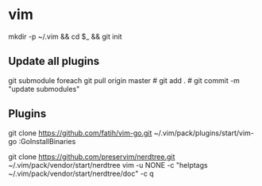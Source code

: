 # vim

mkdir -p ~/.vim && cd $_ && git init

## Update all plugins

git submodule foreach git pull origin master
    # git add .
    # git commit -m "update submodules"

## Plugins

git clone https://github.com/fatih/vim-go.git ~/.vim/pack/plugins/start/vim-go
:GoInstallBinaries

git clone https://github.com/preservim/nerdtree.git ~/.vim/pack/vendor/start/nerdtree
vim -u NONE -c "helptags ~/.vim/pack/vendor/start/nerdtree/doc" -c q
